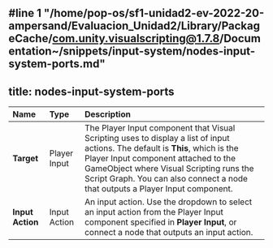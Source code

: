 #line 1 "/home/pop-os/sf1-unidad2-ev-2022-20-ampersand/Evaluacion_Unidad2/Library/PackageCache/com.unity.visualscripting@1.7.8/Documentation~/snippets/input-system/nodes-input-system-ports.md"
---
title: nodes-input-system-ports
---

| **Name** | **Type** | **Description** |
| :------  | :------- | :-------------  |
| **Target**   | Player Input | The Player Input component that Visual Scripting uses to display a list of input actions. The default is **This**, which is the Player Input component attached to the GameObject where Visual Scripting runs the Script Graph. You can also connect a node that outputs a Player Input component.|
| **Input Action** | Input Action | An input action. Use the dropdown to select an input action from the Player Input component specified in **Player Input**, or connect a node that outputs an input action.|